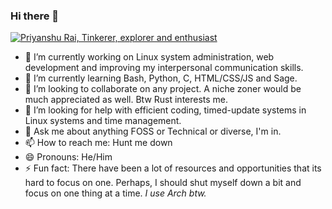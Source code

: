 ### Hi there 👋

[![Priyanshu Rai, Tinkerer, explorer and enthusiast](https://pimp-my-readme.webapp.io/pimp-my-readme/wavy-banner?subtitle=Tinkerer%2C%20explorer%20and%20enthusiast&title=Priyanshu%20Rai)](https://pimp-my-readme.webapp.io)


- 🔭 I’m currently working on Linux system administration, web development and improving my interpersonal communication skills.
- 🌱 I’m currently learning Bash, Python, C, HTML/CSS/JS and Sage.
- 👯 I’m looking to collaborate on any project. A niche zoner would be much appreciated as well. Btw Rust interests me.
- 🤔 I’m looking for help with efficient coding, timed-update systems in Linux systems and time management.
- 💬 Ask me about anything FOSS or Technical or diverse, I'm in.
- 📫 How to reach me: Hunt me down
- 😄 Pronouns: He/Him
- ⚡ Fun fact: There have been a lot of resources and opportunities that its hard to focus on one. Perhaps, I should shut myself down a bit and focus on one thing at a time.
*I use Arch btw.*
